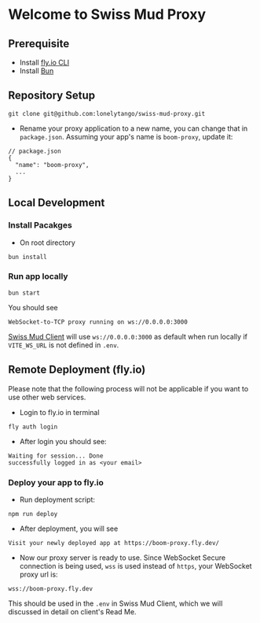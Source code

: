 # Welcome to Swiss Mud Proxy

## Prerequisite
- Install [fly.io CLI](https://fly.io/docs/flyctl/)
- Install [Bun](https://bun.sh/docs/installation)

## Repository Setup
```
git clone git@github.com:lonelytango/swiss-mud-proxy.git
```
- Rename your proxy application to a new name, you can change that in `package.json`. Assuming your app's name is `boom-proxy`, update it:
```
// package.json
{
  "name": "boom-proxy",
  ...
}
```

## Local Development

### Install Pacakges
- On root directory
```
bun install
```
### Run app locally
```
bun start
```
You should see
```
WebSocket-to-TCP proxy running on ws://0.0.0.0:3000
```

[Swiss Mud Client](https://github.com/lonelytango/swiss-mud-client) will use `ws://0.0.0.0:3000` as default when run locally if `VITE_WS_URL` is not defined in `.env`.

## Remote Deployment (fly.io)

Please note that the following process will not be applicable if you want to use other web services.

- Login to fly.io in terminal
```
fly auth login
```

- After login you should see:
```
Waiting for session... Done
successfully logged in as <your email>
```

### Deploy your app to fly.io 
- Run deployment script:
```
npm run deploy
```

- After deployment, you will see
```
Visit your newly deployed app at https://boom-proxy.fly.dev/
```
- Now our proxy server is ready to use. Since WebSocket Secure connection is being used, `wss` is used instead of `https`, your WebSocket proxy url is:
```
wss://boom-proxy.fly.dev
```
This should be used in the `.env` in Swiss Mud Client, which we will discussed in detail on client's Read Me.
